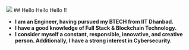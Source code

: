 <img src="https://res.cloudinary.com/dbncp99x2/image/upload/v1718389732/pL17_ponuke.png" />
## Hello Hello Hello !!

- **I am an Engineer, having pursued my BTECH from IIT Dhanbad.**
- **I have a good knowledge of Full Stack & Blockchain Technology.**
- **I consider myself a constant, responsible, innovative, and creative person. Additionally, I have a strong interest in Cybersecurity.**


<!-- <p align="left"> <img src="https://komarev.com/ghpvc/?username=piyushlunawat&label=Profile%20views&color=0e75b6&style=flat" alt="piyushlunawat" /> </p> -->
<!--
**PiyushLunawat/PiyushLunawat** is a ✨ _special_ ✨ repository because its `README.md` (this file) appears on your GitHub profile.

Here are some ideas to get you started:

- 🔭 I’m currently working on ...
- 🌱 I’m currently learning ...
- 👯 I’m looking to collaborate on ...
- 🤔 I’m looking for help with ...
- 💬 Ask me about ...
- 📫 How to reach me: ...
- 😄 Pronouns: ...
- ⚡ Fun fact: ...
-->

